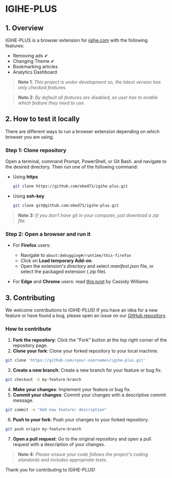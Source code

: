 # IGIHE-PLUS

## 1. Overview

IGIHE-PLUS is a browser extension for [igihe.com](https://igihe.com/index.php) with the following features:

- Removing ads ✔
- Changing Theme ✔
- Bookmarking articles
- Analytics Dashboard

> **Note 1**: _This project is under development so, the latest version has only checked features._

> **Note 2**: _By default all features are disabled, so user has to enable which feature they need to use._

## 2. How to test it locally

There are different ways to run a browser extension depending on which browser you are using.

### Step 1: Clone repository

Open a terminal, command Prompt, PowerShell, or Git Bash. and navigate to the desired directory. Then run one of the following command:

- Using **https**

  ```bash
  git clone https://github.com/obed71/igihe-plus.git
  ```

- Using **ssh-key**

  ```bash
  git clone git@github.com:obed71/igihe-plus.git
  ```

> **Note 3:** _If you don't have git in your computer, just download a zip file._

### Step 2: Open a browser and run it

- For **Firefox** users:

  - Navigate to `about:debugging#/runtime/this-firefox`
  - Click on **Load temporary Add-on**.
  - Open the extension's directory and select _manifest.json_ file, or select the packaged extension (.zip file).

- For **Edge** and **Chrome** users: read [this post](https://cassidoo.co/post/test-browser-extensions/) by Cassidy Williams.

## 3. Contributing

We welcome contributions to IGIHE-PLUS! If you have an idea for a new feature or have found a bug, please open an issue on our [GitHub repository](https://github.com/obed71/igihe-plus/issues).

### How to contribute

1. **Fork the repository**: Click the "Fork" button at the top right corner of the repository page.
2. **Clone your fork**: Clone your forked repository to your local machine.

```bash
git clone 'https://github.com/<your-username>/igihe-plus.git'
```

3. **Create a new branch**: Create a new branch for your feature or bug fix.

```bash
git checkout -b my-feature-branch
```

4. **Make your changes**: Implement your feature or bug fix.
5. **Commit your changes**: Commit your changes with a descriptive commit message.

```bash
git commit -m "Add new feature: description"
```

6. **Push to your fork**: Push your changes to your forked repository.

```bash
git push origin my-feature-branch
```

7. **Open a pull request**: Go to the original repository and open a pull request with a description of your changes.

> **Note 4:** _Please ensure your code follows the project's coding standards and includes appropriate tests._

Thank you for contributing to IGIHE-PLUS!
